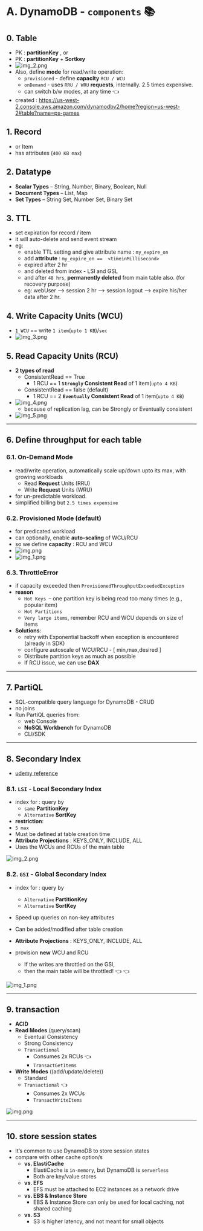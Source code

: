 # A. DynamoDB - `components` :books:
## 0. **Table**
- PK : **partitionKey** , or
- PK : **partitionKey** + **Sortkey**
- ![img_2.png](../99_img/dva/db/01/img_2.png)
- Also, define **mode** for read/write operation:
  - `provisioned` - define **capacity** `RCU / WCU `
  - `onDemand` - uses `RRU / WRU` **requests**, internally. 2.5 times expensive.
  - can switch b/w modes, at any time :point_left:
- created : https://us-west-2.console.aws.amazon.com/dynamodbv2/home?region=us-west-2#table?name=ps-games

## 1. **Record**
- or Item
- has attributes (`400 KB max`)

## 2. **Datatype**
- **Scalar Types** – String, Number, Binary, Boolean, Null
- **Document Types** – List, Map
- **Set Types** – String Set, Number Set, Binary Set

## 3. **TTL** 
- set expiration for record / item
- it will auto-delete and send event stream
- eg: 
  - enable TTL setting and give attribute name : `my_expire_on`
  - add **attribute** : `my_expire_on ==  <timeinMillisecond>`
  - expired after 2 hr
  - and deleted from index - LSI and GSL 
  - and after `48 hrs`, **permanently deleted** from main table also. (for recovery purpose)
  - eg: webUser --> session 2 hr --> session logout --> expire his/her data after 2 hr.

## 4. **Write Capacity Units** (**WCU**)
- `1 WCU` == write `1 item`(`upto 1 KB`)/`sec`
- ![img_3.png](../99_img/dva/db/01/img_3.png)

## 5. **Read Capacity Units** (**RCU**)
- **2 types of read**
  - ConsistentRead == True
    - 1 RCU ==  1 **`Strongly` Consistent Read** of 1 item(`upto 4 KB`)
  - ConsistentRead == false (default)
    - 1 RCU ==  2 **`Eventually` Consistent Read** of 1 item(`upto 4 KB`)
- ![img_4.png](../99_img/dva/db/01/img_4.png)
  - because of replication lag, can be Strongly or Eventually consistent
- ![img_5.png](../99_img/dva/db/01/img_5.png)

---
## 6. Define **throughput** for **each table**
### 6.1. **On-Demand Mode** 
- read/write operation, automatically scale up/down upto its max, with growing workloads
  - Read **Request** Units (RRU)
  - Write **Request** Units (WRU)
- for un-predictable workload.
- simplified billing but `2.5 times expensive`

### 6.2. **Provisioned Mode** (default)
- for predicated workload
- can optionally, enable **auto-scaling** of WCU/RCU
- so we define **capacity** : RCU and WCU
- ![img.png](../99_img/dva/db/01/02/img.png)
- ![img_1.png](../99_img/dva/db/01/02/img_1.png)

### 6.3. **ThrottleError**
- if capacity exceeded then `ProvisionedThroughputExceededException`
- **reason**
  - `Hot Keys `– one partition key is being read too many times (e.g., popular item)
  - `Hot Partitions`
  - `Very large items`, remember RCU and WCU depends on size of items
- **Solutions**:
  - retry with Exponential backoff when exception is encountered (already in SDK)
  - configure autoscale of WCU/RCU - [ min,max,desired ]
  - Distribute partition keys as much as possible
  - If RCU issue, we can use **DAX**

---
## 7. PartiQL
- SQL-compatible query language for DynamoDB - CRUD
- no joins
- Run PartiQL queries from:
  - web Console
  - **NoSQL Workbench** for DynamoDB
  - CLI/SDK

---
## 8. Secondary Index
- [udemy reference](https://www.udemy.com/course/aws-certified-developer-associate-dva-c01/learn/lecture/28646582#overview)
### 8.1. `LSI` - Local Secondary Index
- index for : query by 
  - `same` **PartitionKey**
  - `Alternative` **SortKey**
-  **restriction**: 
  - `5 max`
  - Must be defined at table creation time 
- **Attribute Projections** :  KEYS_ONLY, INCLUDE, ALL
- Uses the WCUs and RCUs of the main table

![img_2.png](../99_img/dva/db/02/img_2.png)

### 8.2. `GSI` - Global Secondary Index
- index for : query by
  - `Alternative`  **PartitionKey**
  - `Alternative` **SortKey**
- Speed up queries on non-key attributes
- Can be added/modified after table creation
- **Attribute Projections** :  KEYS_ONLY, INCLUDE, ALL

- provision **new** WCU and RCU
  - If the writes are throttled on the GSI,
  - then the main table will be throttled! :point_left: :point_left:

![img_1.png](../99_img/dva/db/02/img_1.png)

---
## 9. transaction
- **ACID**
- **Read Modes** (query/scan)
  - Eventual Consistency 
  - Strong Consistency 
  - `Transactional`
    - Consumes 2x RCUs :point_left:
    - `TransactGetItems`
- **Write Modes**  ((add/update/delete))
  - Standard 
  - `Transactional` :point_left:
    - Consumes 2x WCUs
    - `TransactWriteItems`

![img.png](../99_img/dva/db/img-txn.png)

---

## 10. store session states 
- It’s common to use DynamoDB to store session states
- compare with other cache option/s
  - **vs. ElastiCache**
    - ElastiCache is `in-memory`, but DynamoDB is `serverless`
    - Both are key/value stores
  - **vs. EFS**
    - EFS must be attached to EC2 instances as a network drive
  - **vs. EBS & Instance Store**
    - EBS & Instance Store can only be used for local caching, not shared caching
  - **vs. S3**
    - S3 is higher latency, and not meant for small objects